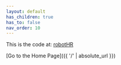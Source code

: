 ```yaml
---
layout: default
has_children: true
has_to: false
nav_order: 10
---
```


This is the code at: [robotHR](https://github.com/ru-robotinteractionlab)

[Go to the Home Page]({{ '/' | absolute_url }})
